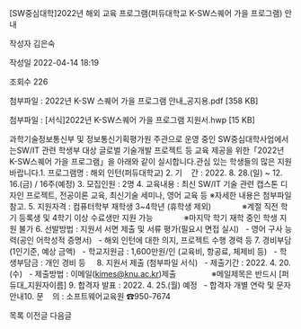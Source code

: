 [SW중심대학]2022년 해외 교육 프로그램(퍼듀대학교 K-SW스퀘어 가을 프로그램) 안내



작성자
김은숙


작성일
2022-04-14 18:19


조회수
226


첨부파일 : 2022년 K-SW 스퀘어 가을 프로그램 안내\_공지용.pdf [358 KB]  

첨부파일 : [서식]2022년 K-SW스퀘어 가을 프로그램 지원서.hwp [15 KB]


﻿﻿﻿﻿﻿과학기술정보통신부 및 정보통신기획평가원 주관으로 운영 중인 SW중심대학사업에서는SW/IT 관련 학생부 대상 글로벌 기술개발 프로젝트 등 교육 제공을 위한「2022년 K-SW스퀘어 가을 프로그램」을 아래와 같이 실시합니다.관심 있는 학생들의 많은 지원 바랍니다.1. 프로그램명 : 해외 인턴(퍼듀대학교) 2. 기    간 : 2022. 8. 28.(일) ~ 12. 16.(금) / 16주(예정) 3. 모집인원 : 2명 4. 교육내용 : 최신 SW/IT 기술 관련 캡스톤 디자인 프로젝트, 전공이론 교육, 최신기술 세미나, 영어 교육 등 ※자세한 내용은 첨부파일 참고. 5. 지원자격 : 컴퓨터학부 재학생 3~4학년 (휴학생 제외)              ※계절 직전 학기 등록생 및 4학기 이상 수료생만 지원 가능              ※마지막 학기 재학 중인 학생 지원 불가 6. 선발방법 : 지원서 서면 제출 및 서류 평가(필요시 면접 실시)   - 영어 구사 능력(공인 어학성적 증명서)   - 해외 인턴에 대한 의지, 프로젝트 수행 경력 등 7. 경비부담(1인기준, 예상 금액)   - 학교지원금 : 1,600만원/인 (교육비, 항공료, 체제비 등)   - 학생부담금 : 개인 경비 등     8. 지원서 제출 (첨부파일 서식)   - 제출기간 : 2022. 4. 20.(수)   - 제출방법 : 이메일(kimes@knu.ac.kr)제출                ※메일제목은 반드시 [퍼듀대\_지원자이름] 9. 합격자 발표 : 2022. 4. 25.(월) 예정   - 합격자 개별 연락 및 문자 안내10. 문    의 : 소프트웨어교육원 ☎950-7674





목록
이전글
다음글




